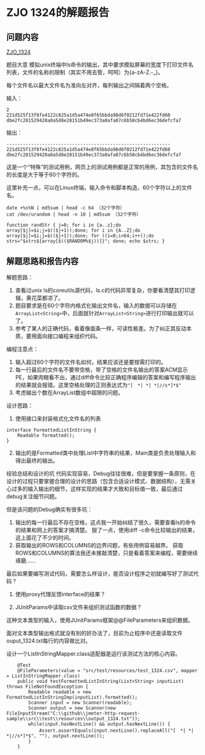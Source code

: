 # ZJO 1324的解题报告

## 问题内容
[ZJO_1324](https://zoj.pintia.cn/problem-sets/91827364500/problems/91827364823)


题目大意
模拟unix终端中ls命令的输出，其中要求模拟屏幕的宽度下打印文件名列表，文件的名称的限制（其实不用去管，呵呵）为{a-zA-Z.-_}。

每个文件名以最大文件名为准向左对齐，每列输出之间隔着两个空格。

输入：
```
2
221d525f13f8fe4122c825a1d5a474e8f65bbda98d6f0212fd71e422fd60
dbe2fc281529420a0a5d8e28151b49ec373a0afa07c6b58cb4bd6ec36defcfa7
```

输出：
```
------------------------------------------------------------
221d525f13f8fe4122c825a1d5a474e8f65bbda98d6f0212fd71e422fd60
dbe2fc281529420a0a5d8e28151b49ec373a0afa07c6b58cb4bd6ec36defcfa7
```

这是一个“特殊”的测试用例，网页上的测试用例都是正常的用例，其包含的文件名的长度是大于等于60个字符的。

这里补充一点，可以在Linux终端，输入命令和脚本构造，60个字符以上的文件名。
```
date +%s%N | md5sum | head -c 64 （32个字符）
cat /dev/urandom | head -n 10 | md5sum （32个字符）

```
```function randStr { j=0; for i in {a..z};do array[$j]=$i;j=$(($j+1));done; for i in {A..Z};do array[$j]=$i;j=$(($j+1));done; for ((i=0;i<64;i++));do strs="$strs${array[$(($RANDOM%$j))]}"; done; echo $strs; }```


## 解题思路和报告内容
解题思路：
1. 查看过unix ls的coreutils源代码，ls.c的代码异常复杂，你要看清楚其打印逻辑，黄花菜都凉了。
2. 题目要求是在60个字符内格式化输出文件名，输入的数据可以存储在```ArrayList<String>```中，后面就针对```ArrayList<String>```进行打印输出就可以了。
3. 参考了某人的正确代码，看着像面条一样，可读性极差。为了纠正其反动本质，要用面向接口编程来组织代码。

编程注意点：
1. 输入超过60个字符的文件名如何，结果应该还是要按需打印的。
2. 每一行最后的文件名不要带空格，带了空格的文件名输出的答案ACM显示PE，如果肉眼看不出，通过diff命令比较正确程序编辑的答案和编写程序输出的结果就会报错。这里空格处理的正则表达式为```"[　*| *| *|//s*]*$"```
3. 考虑输出个数在ArrayList<String>数组中超限的问题。

设计思路：
1. 使用接口来封装格式化文件名的列表
```
interface FormattedListInString {
    Readable formatted();
}
```
2. 输出的是Formatted类中处理List中字符串的结果，Main类是负责处理输入和得出最终的输出。

经验总结和设计的坑
代码实现容易，Debug往往很难，但是要掌握一条原则，在设计的过程只要掌握合理的设计的思路（包含合适设计模式、数据结构），无需关心过多的输入输出的细节，这样实现的结果才大致和目标值一致，最后通过debug关注细节问题。

但是该问题的Debug确实有很多坑：
1. 输出的每一行最后不存在空格，这点我一开始纠结了很久，需要查看ls的命令的结果和网上的答案才搞清楚。
   狠了一点，使用diff -c命令比较输出的结果，这上面花了不少的时间。
2. 获取输出的ROWS和COLUMNS的边界问题，有些用例容易越界。
   获取ROWS和COLUMNS的算法我还未推敲清楚，只是看着答案来编程，需要继续琢磨……

最后如果要编写测试代码，需要怎么样设计，能否设计程序之初就编写好了测试代码？

1. 使用proxy代理反馈interface的结果？

2. JUnitParams中读取csv文件来组织测试函数的数据？

这种文本类型的输入，使用JUnitParams框架@@FileParameters来组织数据。

面对文本类型输出格式就没有别的好办法了，目前为止程序中还是读取文件ouput_1324.txt每行的内容做比对。

设计一个ListInStringMapper.class适配器是运行该测试方法的核心内容。
```
    @Test
    @FileParameters(value = "src/test/resources/test_1324.csv", mapper = ListInStringMapper.class)
    public void testFormattedListInString(List<String> inputList) throws FileNotFoundException {
        Readable readable = new FormattedListInStringImp(inputList).formatted();
        Scanner input = new Scanner(readable);
        Scanner output = new Scanner(new FileInputStream("C:\\github\\jmeter-http-request-sample\\src\\test\\resources\\output_1324.txt"));
        while(input.hasNextLine() && output.hasNextLine()) {
            Assert.assertEquals(input.nextLine().replaceAll("[　*| *| *|//s*]*$", ""), output.nextLine());
        }
    }
```


